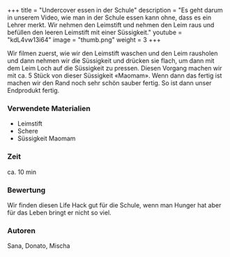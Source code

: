 +++
title = "Undercover essen in der Schule"
description = "Es geht darum in unserem Video, wie man in der Schule essen kann ohne, dass es ein Lehrer merkt. Wir nehmen den Leimstift und nehmen den Leim raus und befüllen den leeren Leimstift mit einer Süssigkeit."
youtube = "kdL4vw13i64"
image = "thumb.png"
weight = 3
+++

Wir filmen zuerst, wie wir den Leimstift waschen und den Leim rausholen und dann nehmen wir die Süssigkeit und drücken sie flach, um dann mit dem Leim Loch auf die Süssigkeit zu pressen. Diesen Vorgang machen wir mit ca. 5 Stück von dieser Süssigkeit «Maomam». Wenn dann das fertig ist machen wir den Rand noch sehr schön sauber fertig. So ist dann unser Endprodukt fertig.

### Verwendete Materialien

* Leimstift
* Schere
* Süssigkeit Maomam

### Zeit
 
ca. 10 min

### Bewertung
 
Wir finden diesen Life Hack gut für die Schule, wenn man Hunger hat aber für das Leben bringt er nicht so viel.

### Autoren

Sana, Donato, Mischa
  
